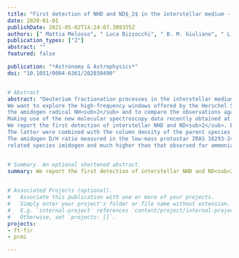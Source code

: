 ```yaml
---
title: "First detection of NHD and ND$_2$ in the interstellar medium - Amidogen deuteration in IRAS 16293-2422"
date: 2020-01-01
publishDate: 2021-05-02T14:24:07.309355Z
authors: [" Mattia Melosso", " Luca Bizzocchi", " B. M. Giuliano", " L. Dore", " F. Tamassia", "Marie-Aline Martin-Drumel", " Olivier Pirali", " O. Sipilä", " E. Redaelli", " Paola Caselli"]
publication_types: ["2"]
abstract: ""
featured: false

publication: "*Astronomy & Astrophysics*"
doi: "10.1051/0004-6361/202038490"


# Abstract
abstract: "Deuterium fractionation processes in the interstellar medium (ISM) have been shown to be highly efficient in the family of nitrogen hydrides. To date, observations have been limited to ammonia (NH<sub>2</sub>D, NHD<sub>2</sub>, ND<sub>3</sub>) and imidogen radical (ND) isotopologues.
We want to explore the high-frequency windows offered by the Herschel Space Observatory to search for deuterated forms of
the amidogen radical NH<sub>2</sub> and to compare the observations against the predictions of our comprehensive gas-grain chemical model.
Making use of the new molecular spectroscopy data recently obtained at high frequencies for NHD and ND<sub>2</sub>, we searched for both isotopologues in the spectral survey toward the Class 0 protostar IRAS 16293-2422, a source in which NH<sub>3</sub>, NH, and their deuterated variants have previously been detected. We used the observations carried out with HIFI (Heterodyne Instrument for the Far-Infrared) in the framework of the key program “Chemical Herschel surveys of star forming regions” (CHESS).
We report the first detection of interstellar NHD and ND<sub>2</sub>. Both species are observed in absorption against the continuum of the protostar. From the analysis of their hyperfine structure, accurate excitation temperature and column density values are determined.
The latter were combined with the column density of the parent species NH<sub>2</sub> to derive the deuterium fractionation in amidogen. We find a high deuteration level of amidogen radical in IRAS 16293-2422, with a deuterium enhancement about one order of magnitude higher than that predicted by earlier astrochemical models. Such a high enhancement can only be reproduced by a gas-grain chemical model if the pre-stellar phase preceding the formation of the protostellar system has a long duration: on the order of one million years.
The amidogen D/H ratio measured in the low-mass protostar IRAS 16293-2422 is comparable to that derived for the
related species imidogen and much higher than that observed for ammonia. Additional observations of these species will provide more insights into the mechanism of ammonia formation and deuteration in the ISM. Finally, we indicate the current possibilities to further explore these species at submillimeter wavelengths."


# Summary. An optional shortened abstract.
summary: We report the first detection of interstellar NHD and ND<sub>2</sub>. Both species are observed in absorption against the continuum of the protostar. From the analysis of their hyperfine structure, accurate excitation temperature and column density values are determined.

  
# Associated Projects (optional).
#   Associate this publication with one or more of your projects.
#   Simply enter your project's folder or file name without extension.
#   E.g. `internal-project` references `content/project/internal-project/index.md`.
#   Otherwise, set `projects: []`.
projects:
- ft-fir
- pcmi

---
```


